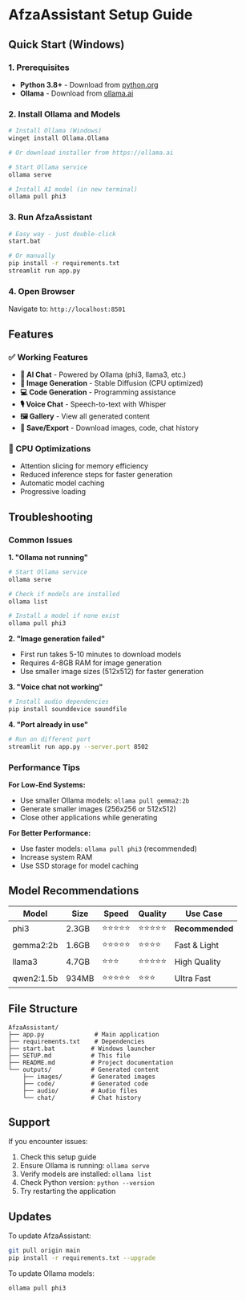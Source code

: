 # AfzaAssistant Setup Guide

## Quick Start (Windows)

### 1. Prerequisites
- **Python 3.8+** - Download from [python.org](https://python.org)
- **Ollama** - Download from [ollama.ai](https://ollama.ai)

### 2. Install Ollama and Models
```bash
# Install Ollama (Windows)
winget install Ollama.Ollama

# Or download installer from https://ollama.ai

# Start Ollama service
ollama serve

# Install AI model (in new terminal)
ollama pull phi3
```

### 3. Run AfzaAssistant
```bash
# Easy way - just double-click
start.bat

# Or manually
pip install -r requirements.txt
streamlit run app.py
```

### 4. Open Browser
Navigate to: `http://localhost:8501`

## Features

### ✅ Working Features
- **💬 AI Chat** - Powered by Ollama (phi3, llama3, etc.)
- **🎨 Image Generation** - Stable Diffusion (CPU optimized)
- **💻 Code Generation** - Programming assistance
- **🎙️ Voice Chat** - Speech-to-text with Whisper
- **🖼️ Gallery** - View all generated content
- **💾 Save/Export** - Download images, code, chat history

### 🔧 CPU Optimizations
- Attention slicing for memory efficiency
- Reduced inference steps for faster generation
- Automatic model caching
- Progressive loading

## Troubleshooting

### Common Issues

**1. "Ollama not running"**
```bash
# Start Ollama service
ollama serve

# Check if models are installed
ollama list

# Install a model if none exist
ollama pull phi3
```

**2. "Image generation failed"**
- First run takes 5-10 minutes to download models
- Requires 4-8GB RAM for image generation
- Use smaller image sizes (512x512) for faster generation

**3. "Voice chat not working"**
```bash
# Install audio dependencies
pip install sounddevice soundfile
```

**4. "Port already in use"**
```bash
# Run on different port
streamlit run app.py --server.port 8502
```

### Performance Tips

**For Low-End Systems:**
- Use smaller Ollama models: `ollama pull gemma2:2b`
- Generate smaller images (256x256 or 512x512)
- Close other applications while generating

**For Better Performance:**
- Use faster models: `ollama pull phi3` (recommended)
- Increase system RAM
- Use SSD storage for model caching

## Model Recommendations

| Model | Size | Speed | Quality | Use Case |
|-------|------|-------|---------|----------|
| phi3 | 2.3GB | ⭐⭐⭐⭐⭐ | ⭐⭐⭐⭐⭐ | **Recommended** |
| gemma2:2b | 1.6GB | ⭐⭐⭐⭐⭐ | ⭐⭐⭐⭐ | Fast & Light |
| llama3 | 4.7GB | ⭐⭐⭐ | ⭐⭐⭐⭐⭐ | High Quality |
| qwen2:1.5b | 934MB | ⭐⭐⭐⭐⭐ | ⭐⭐⭐ | Ultra Fast |

## File Structure
```
AfzaAssistant/
├── app.py              # Main application
├── requirements.txt    # Dependencies
├── start.bat          # Windows launcher
├── SETUP.md           # This file
├── README.md          # Project documentation
└── outputs/           # Generated content
    ├── images/        # Generated images
    ├── code/          # Generated code
    ├── audio/         # Audio files
    └── chat/          # Chat history
```

## Support

If you encounter issues:
1. Check this setup guide
2. Ensure Ollama is running: `ollama serve`
3. Verify models are installed: `ollama list`
4. Check Python version: `python --version`
5. Try restarting the application

## Updates

To update AfzaAssistant:
```bash
git pull origin main
pip install -r requirements.txt --upgrade
```

To update Ollama models:
```bash
ollama pull phi3
```